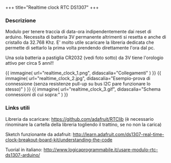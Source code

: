 +++
title="Realtime clock RTC DS1307"
+++
### Descrizione

Modulo per tenere traccia di data-ora indipendentemente dai reset di
arduino. Necessita di batteria 3V permanente altrimenti si resetta e
anche di cristallo da 32.768 Khz. E\' molto utile scaricare la libreria
dedicata che permette di settarlo la prima volta prendendo direttamente
l\'ora dal pc.

Una sola batteria a pastiglia CR2032 (vedi foto sotto) da 3V tiene
l\'orologio attivo per circa 5 anni!!

{{
    immagine(
        url="realtime_clock_1.png",
        didascalia="Collegamenti"
    )
}}
{{
    immagine(
        url="realtime_clock_2.jpg",
        didascalia="Esempio-prova di connessione (senza resistenze pull-up su bus I2C pare funzionare lo stesso)"
    )
}}
{{
    immagine(
        url="realtime_clock_3.gif",
        didascalia="Schema connessioni di cui sopra:"
    )
}}

### Links utili

Libreria da scaricare: <https://github.com/adafruit/RTClib> (è
necessario rinominare la cartella della libreria togliendo il trattino,
se no non la carica)

Sketch funzionante da
adafruit: http://learn.adafruit.com/ds1307-real-time-clock-breakout-board-kit/understanding-the-code

Tuorial in italiano:
<http://www.logicaprogrammabile.it/usare-modulo-rtc-ds1307-arduino/>
